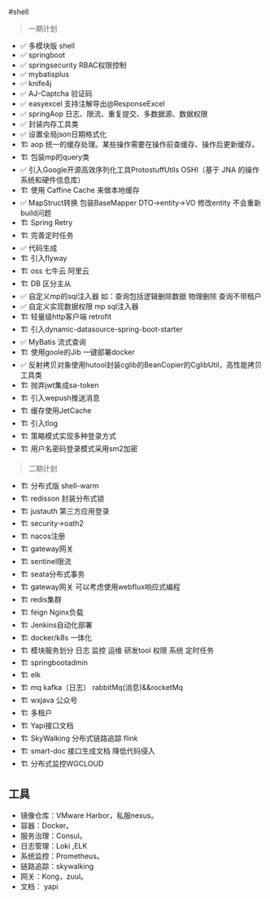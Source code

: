 #shell
    
> 一期计划

- ✅   多模块版 shell
- ✅   springboot 
- ✅   springsecurity RBAC权限控制
- ✅   mybatisplus
- ✅   knife4j
- ✅   AJ-Captcha 验证码 
- ✅   easyexcel 支持注解导出@ResponseExcel
- ✅   springAop 日志、限流、重复提交、多数据源、数据权限
- ✅   封装内存工具类
- ✅   设置全局json日期格式化
- 🏗   aop 统一的缓存处理。某些操作需要在操作前查缓存、操作后更新缓存。
- 🏗   包装mp的query类
- ✅   引入Google开源高效序列化工具ProtostuffUtils OSHI（基于 JNA 的操作系统和硬件信息库）
- 🏗   使用 Caffine Cache 来做本地缓存 
- ✅   MapStruct转换 包装BaseMapper DTO->entity->VO  修改entity 不会重新build问题
- 🏗   Spring Retry
- 🏗   完善定时任务
- ✅   代码生成
- 🏗   引入flyway
- 🏗   oss 七牛云 阿里云
- 🏗   DB 区分主从 
- ✅   自定义mp的sql注入器 如：查询包括逻辑删除数据 物理删除 查询不带租户
- ✅   自定义实现数据权限 mp sql注入器
- 🏗   轻量级http客户端 retrofit
- 🏗   引入dynamic-datasource-spring-boot-starter 
- ✅   MyBatis 流式查询
- 🏗   使用goole的Jib 一键部署docker
- ✅   反射拷贝对象使用hutool封装cglib的BeanCopier的CglibUtil，高性能拷贝工具类
- 🏗   抛弃jwt集成sa-token
- 🏗   引入wepush推送消息
- 🏗   缓存使用JetCache
- 🏗   引入tlog
- 🏗   策略模式实现多种登录方式
- 🏗   用户名密码登录模式采用sm2加密

> 二期计划

- 🏗   分布式版 shell-warm
- 🏗   redisson 封装分布式锁
- 🏗   justauth 第三方应用登录
- 🏗   security->oath2
- 🏗   nacos注册 
- 🏗   gateway网关
- 🏗   sentinel限流
- 🏗   seata分布式事务
- 🏗   gateway网关  可以考虑使用webflux响应式编程
- 🏗   redis集群
- 🏗   feign Nginx负载
- 🏗   Jenkins自动化部署
- 🏗   docker/k8s 一体化
- 🏗   模块服务划分 日志 监控 运维 研发tool 权限 系统 定时任务
- 🏗   springbootadmin
- 🏗   elk
- 🏗   mq kafka（日志） rabbitMq(消息)&&rocketMq
- 🏗   wxjava 公众号
- 🏗   多租户
- 🏗   Yapi接口文档
- 🏗   SkyWalking 分布式链路追踪 flink
- 🏗   smart-doc 接口生成文档 降低代码侵入
- 🏗   分布式监控WGCLOUD

## 工具
 - 镜像仓库：VMware Harbor，私服nexus。
 - 容器：Docker。
 - 服务治理：Consul。
 - 日志管理：Loki ,ELK
 - 系统监控：Prometheus。
 - 链路追踪：skywalking
 - 网关：Kong，zuul。
 - 文档： yapi